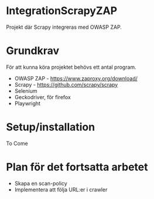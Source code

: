 # IntegrationScrapyZAP
Projekt där Scrapy integreras med OWASP ZAP.

# Grundkrav
För att kunna köra projektet behövs ett antal program.

* OWASP ZAP - https://www.zaproxy.org/download/
* Scrapy - https://github.com/scrapy/scrapy
* Selenium
* Geckodriver, för firefox
* Playwright

# Setup/installation
To Come

# Plan för det fortsatta arbetet
* Skapa en scan-policy
* Implementera att följa URL:er i crawler